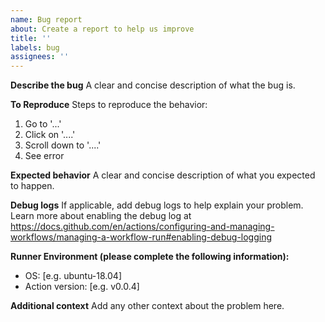 ```yaml
---
name: Bug report
about: Create a report to help us improve
title: ''
labels: bug
assignees: ''
---
```


**Describe the bug**
A clear and concise description of what the bug is.

**To Reproduce**
Steps to reproduce the behavior:

1. Go to '...'
2. Click on '....'
3. Scroll down to '....'
4. See error

**Expected behavior**
A clear and concise description of what you expected to happen.

**Debug logs**
If applicable, add debug logs to help explain your problem.
Learn more about enabling the debug log at https://docs.github.com/en/actions/configuring-and-managing-workflows/managing-a-workflow-run#enabling-debug-logging

**Runner Environment (please complete the following information):**

- OS: [e.g. ubuntu-18.04]
- Action version: [e.g. v0.0.4]

**Additional context**
Add any other context about the problem here.
